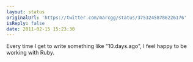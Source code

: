 ```yaml
---
layout: status
originalUrl: 'https://twitter.com/marcgg/status/37532458786226176'
isReply: false
date: 2011-02-15 15:23:30
---
```


Every time I get to write something like "10.days.ago", I feel happy to be working with Ruby.
